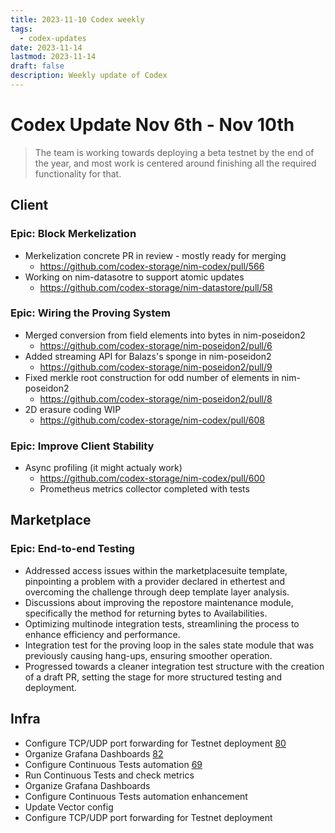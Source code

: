 ```yaml
---
title: 2023-11-10 Codex weekly
tags:
  - codex-updates
date: 2023-11-14
lastmod: 2023-11-14
draft: false
description: Weekly update of Codex
---
```


# Codex Update Nov 6th - Nov 10th

> The team is working towards deploying a beta testnet by the end of the year, and most work is centered around finishing all the required functionality for that.

## Client

### Epic: Block Merkelization
- Merkelization concrete PR in review - mostly ready for merging
  - https://github.com/codex-storage/nim-codex/pull/566
- Working on nim-datasotre to support atomic updates
  - https://github.com/codex-storage/nim-datastore/pull/58

### Epic: Wiring the Proving System
- Merged conversion from field elements into bytes in nim-poseidon2
  - https://github.com/codex-storage/nim-poseidon2/pull/6
- Added streaming API for Balazs's sponge in nim-poseidon2
  - https://github.com/codex-storage/nim-poseidon2/pull/9
- Fixed merkle root construction for odd number of elements in nim-poseidon2
  - https://github.com/codex-storage/nim-poseidon2/pull/8
- 2D erasure coding WIP
  - https://github.com/codex-storage/nim-codex/pull/608

### Epic: Improve Client Stability
- Async profiling (it might actualy work)
  - https://github.com/codex-storage/nim-codex/pull/600
  - Prometheus metrics collector completed with tests

## Marketplace

### Epic: End-to-end Testing
- Addressed access issues within the marketplacesuite template, pinpointing a problem with a provider declared in ethertest and overcoming the challenge through deep template layer analysis.
- Discussions about improving the repostore maintenance module, specifically the method for returning bytes to Availabilities.
- Optimizing multinode integration tests, streamlining the process to enhance efficiency and performance.
- Integration test for the proving loop in the sales state module that was previously causing hang-ups, ensuring smoother operation.
- Progressed towards a cleaner integration test structure with the creation of a draft PR, setting the stage for more structured testing and deployment.

## Infra

- Configure TCP/UDP port forwarding for Testnet deployment [80](https://github.com/codex-storage/infra-codex/issues/80)
- Organize Grafana Dashboards [82](https://github.com/codex-storage/infra-codex/issues/82)
- Configure Continuous Tests automation [69](https://github.com/codex-storage/infra-codex/issues/69)
- Run Continuous Tests and check metrics
- Organize Grafana Dashboards
- Configure Continuous Tests automation enhancement
- Update Vector config
- Configure TCP/UDP port forwarding for Testnet deployment